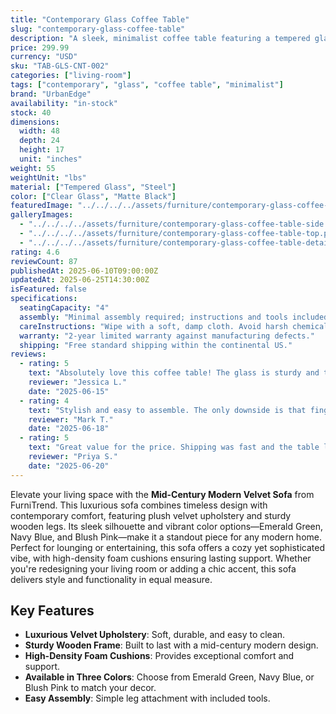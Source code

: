 ```yaml
---
title: "Contemporary Glass Coffee Table"
slug: "contemporary-glass-coffee-table"
description: "A sleek, minimalist coffee table featuring a tempered glass top and matte black steel frame, perfect for contemporary living spaces."
price: 299.99
currency: "USD"
sku: "TAB-GLS-CNT-002"
categories: ["living-room"]
tags: ["contemporary", "glass", "coffee table", "minimalist"]
brand: "UrbanEdge"
availability: "in-stock"
stock: 40
dimensions:
  width: 48
  depth: 24
  height: 17
  unit: "inches"
weight: 55
weightUnit: "lbs"
material: ["Tempered Glass", "Steel"]
color: ["Clear Glass", "Matte Black"]
featuredImage: "../../../../assets/furniture/contemporary-glass-coffee-table.png"
galleryImages:
  - "../../../../assets/furniture/contemporary-glass-coffee-table-side.png"
  - "../../../../assets/furniture/contemporary-glass-coffee-table-top.png"
  - "../../../../assets/furniture/contemporary-glass-coffee-table-detail.png"
rating: 4.6
reviewCount: 87
publishedAt: 2025-06-10T09:00:00Z
updatedAt: 2025-06-25T14:30:00Z
isFeatured: false
specifications:
  seatingCapacity: "4"
  assembly: "Minimal assembly required; instructions and tools included."
  careInstructions: "Wipe with a soft, damp cloth. Avoid harsh chemicals."
  warranty: "2-year limited warranty against manufacturing defects."
  shipping: "Free standard shipping within the continental US."
reviews:
  - rating: 5
    text: "Absolutely love this coffee table! The glass is sturdy and the design fits perfectly in my modern living room."
    reviewer: "Jessica L."
    date: "2025-06-15"
  - rating: 4
    text: "Stylish and easy to assemble. The only downside is that fingerprints show up easily on the glass."
    reviewer: "Mark T."
    date: "2025-06-18"
  - rating: 5
    text: "Great value for the price. Shipping was fast and the table looks even better in person."
    reviewer: "Priya S."
    date: "2025-06-20"
---
```


Elevate your living space with the **Mid-Century Modern Velvet Sofa** from FurniTrend. This luxurious sofa combines timeless design with contemporary comfort, featuring plush velvet upholstery and sturdy wooden legs. Its sleek silhouette and vibrant color options—Emerald Green, Navy Blue, and Blush Pink—make it a standout piece for any modern home. Perfect for lounging or entertaining, this sofa offers a cozy yet sophisticated vibe, with high-density foam cushions ensuring lasting support. Whether you're redesigning your living room or adding a chic accent, this sofa delivers style and functionality in equal measure.

## Key Features

- **Luxurious Velvet Upholstery**: Soft, durable, and easy to clean.
- **Sturdy Wooden Frame**: Built to last with a mid-century modern design.
- **High-Density Foam Cushions**: Provides exceptional comfort and support.
- **Available in Three Colors**: Choose from Emerald Green, Navy Blue, or Blush Pink to match your decor.
- **Easy Assembly**: Simple leg attachment with included tools.
